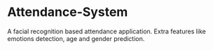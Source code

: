 # Attendance-System
A facial recognition based attendance application. Extra features like emotions detection, age and gender prediction.
